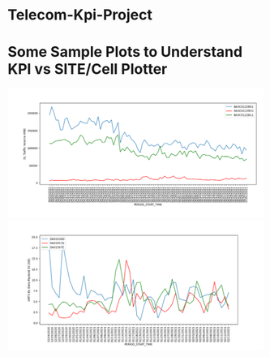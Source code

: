 # Telecom-Kpi-Project
# Some Sample Plots to Understand KPI vs SITE/Cell Plotter
![alt text](https://raw.githubusercontent.com/Kuldeep19842408/Telecom-Kpi-Project/main/Sample1.png)
![alt text](https://raw.githubusercontent.com/Kuldeep19842408/Telecom-Kpi-Project/main/Sample.png)
